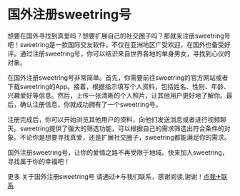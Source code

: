 # 国外注册sweetring号

想要在国外寻找到真爱吗？想要扩展自己的社交圈子吗？那就来注册sweetring号吧！sweetring是一款国际交友软件，不仅在亚洲地区广受欢迎，在国外也备受好评。通过注册sweetring号，你可以结识来自世界各地的单身男女，寻找到心仪的对象。

在国外注册sweetring号非常简单。首先，你需要前往sweetring的官方网站或者下载sweetring的App。接着，根据指示填写个人资料，包括姓名、性别、年龄、兴趣爱好等信息。然后，上传一张清晰的个人照片，让其他用户更好地了解你。最后，确认注册信息，你就成功拥有了一个sweetring号。

注册完成后，你可以开始浏览其他用户的资料，向他们发送消息或者进行视频聊天。sweetring提供了强大的筛选功能，可以根据自己的需求筛选出符合条件的对象。不论你是想要寻找真爱，还是扩展社交圈子，sweetring都能满足你的需求。

国外注册sweetring号，让你的爱情之路不再受限于地域。快来加入sweetring，寻找属于你的幸福吧！

更多 关于国外注册sweetring号 请通过✈与我们联系，感谢阅读,谢谢！[点我✈联系](https://add.k02.cc)